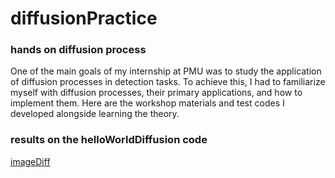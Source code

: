 # diffusionPractice
### hands on diffusion process

One of the main goals of my internship at PMU was to study the application of diffusion processes in detection tasks. To achieve this, I had to familiarize myself with diffusion processes, their primary applications, and how to implement them. Here are the workshop materials and test codes I developed alongside learning the theory.

### results on the helloWorldDiffusion code

[imageDiff](Imgs/diffusion_model.png)